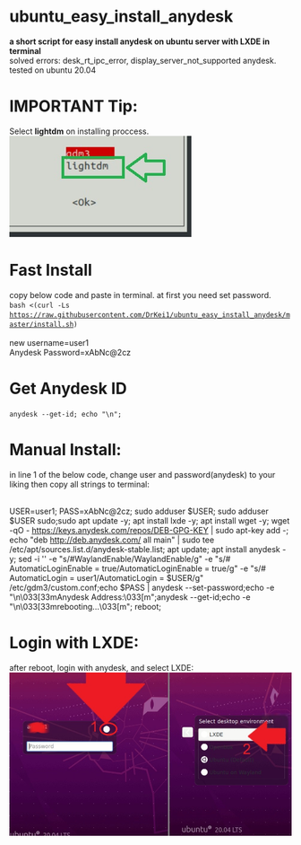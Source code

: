 # ubuntu_easy_install_anydesk
<b>a short script for easy install anydesk on ubuntu server with LXDE in terminal</b><br>
solved errors:
desk_rt_ipc_error, display_server_not_supported anydesk.<br>
tested on ubuntu 20.04

# IMPORTANT Tip:
Select <b>lightdm</b> on installing proccess.<br>
<img src="https://github.com/DrKei1/ubuntu_easy_install_anydesk/blob/main/select-lightdm.jpg?raw=true">

# Fast Install
copy below code and paste in terminal. at first you need set password.<br>
<code>bash <(curl -Ls https://raw.githubusercontent.com/DrKei1/ubuntu_easy_install_anydesk/master/install.sh)</code><br>
<br>
new username=user1<br>
Anydesk Password=xAbNc@2cz<br>

# Get Anydesk ID
<code>anydesk --get-id; echo "\n";</code><br>
# Manual Install: 
in line 1 of the below code, change user and password(anydesk) to your liking then copy all strings to terminal:<br><br>

USER=user1; PASS=xAbNc@2cz; sudo adduser $USER; sudo adduser $USER sudo;sudo apt update -y; apt install lxde -y; apt install wget -y; wget -qO - https://keys.anydesk.com/repos/DEB-GPG-KEY | sudo apt-key add -; echo "deb http://deb.anydesk.com/ all main" | sudo tee /etc/apt/sources.list.d/anydesk-stable.list; apt update; apt install anydesk -y; sed -i '' -e "s/#WaylandEnable/WaylandEnable/g" -e "s/#  AutomaticLoginEnable = true/AutomaticLoginEnable = true/g" -e "s/#  AutomaticLogin = user1/AutomaticLogin = $USER/g" /etc/gdm3/custom.conf;echo $PASS | anydesk --set-password;echo -e "\n\033[33mAnydesk Address:\033[m";anydesk --get-id;echo -e "\n\033[33mrebooting...\033[m"; reboot;


# Login with LXDE:
after reboot, login with anydesk, and select LXDE:<br>
<img src="https://github.com/DrKei1/ubuntu_easy_install_anydesk/blob/main/anydesk-set-lxde.jpg?raw=true">


